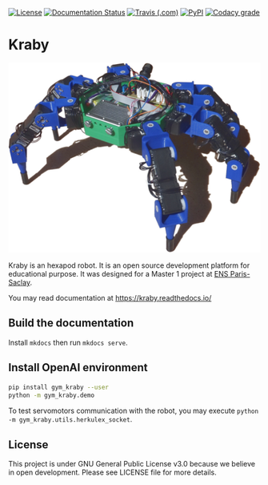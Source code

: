 [![License](https://img.shields.io/github/license/erdnaxe/kraby?style=flat-square)](LICENSE)
[![Documentation Status](https://img.shields.io/readthedocs/kraby?style=flat-square)](https://kraby.readthedocs.io/en/latest/)
[![Travis (.com)](https://img.shields.io/travis/com/erdnaxe/kraby?style=flat-square)](https://travis-ci.com/github/erdnaxe/kraby)
[![PyPI](https://img.shields.io/pypi/v/gym_kraby?style=flat-square)](https://pypi.org/project/gym-kraby/)
[![Codacy grade](https://img.shields.io/codacy/grade/537008118a7948f3bb3e596fcae9d4db?style=flat-square)](https://www.codacy.com/manual/erdnaxe/kraby)

# Kraby

![Hexapod robot](docs/img/hexapod.jpg)

Kraby is an hexapod robot.
It is an open source development platform for educational purpose.
It was designed for a Master 1
project at [ENS Paris-Saclay](https://ens-paris-saclay.fr/).

You may read documentation at <https://kraby.readthedocs.io/>

## Build the documentation

Install `mkdocs` then run `mkdocs serve`.

## Install OpenAI environment

```bash
pip install gym_kraby --user
python -m gym_kraby.demo
```

To test servomotors communication with the robot, you may execute `python -m gym_kraby.utils.herkulex_socket`.

## License

This project is under GNU General Public License v3.0 because we believe in
open development. Please see LICENSE file for more details.
